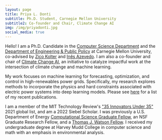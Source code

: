 ```yaml
---
layout: page
title: Priya L. Donti
subtitle: Ph.D. Student, Carnegie Mellon University
subtitle2: Co-founder and Chair, Climate Change AI
img: /img/priyadonti.jpg
social_media: true
---
```


Hello! I am a Ph.D. Candidate in the 
<a href="https://www.cs.cmu.edu/" target="_blank">Computer Science Department</a>
and the
<a href="https://www.cmu.edu/epp/" target="_blank">Department of Engineering & Public Policy</a>
at Carnegie Mellon University, co-advised by 
<a href="http://zicokolter.com/" target="_blank">Zico Kolter</a>
and
<a href="https://ines.stanford.edu/" target="_blank">In&#234;s Azevedo</a>.
I am also a co-founder and chair of <a href="https://www.climatechange.ai/" target="_blank">Climate Change AI</a>, an initiative to catalyze impactful work at the intersection of climate change and machine learning.

My work focuses on machine learning for forecasting, optimization, and control in high-renewables power grids.
Specifically, my research explores methods to incorporate the physics and hard constraints associated with electric power systems into deep learning models.
Please see [here](/publications) for a list of my recent publications.

I am a member of the MIT Technology Review's <a href="https://www.technologyreview.com/innovators-under-35/2021/" target="_blank">"35 Innovators Under 35"</a> 2021 global list, and am a 2022 Siebel Scholar.
I was previously a U.S. Department of Energy
<a href="https://www.krellinst.org/csgf/" target="_blank">Computational Science Graduate Fellow</a>,
an NSF Graduate Research Fellow, and a <a href="https://watson.foundation/fellowships/tj" target="_blank">Thomas J. Watson Fellow</a>.
I received my undergraduate degree at Harvey Mudd College in computer science and math with an emphasis in environmental analysis.
